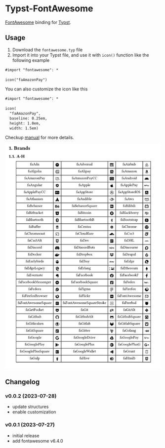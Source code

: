 # Typst-FontAwesome

[FontAwesome](https://fontawesome.com/) binding for [Typst](https://typst.app/docs/).

## Usage

1. Download the `fontawesome.typ` file
2. Import it into your Typst file, and use it with `icon()` function like the following example

```typst
#import "fontawesome": *

icon("faAmazonPay")
```

You can also customize the icon like this

```typst
#import "fontawesome": *

icon(
  "faAmazonPay",
  baseline: 0.25em,
  height: 1.0em,
  width: 1.5em)
```

Checkup [manual](https://github.com/ivaquero/typst-fontawesome/blob/main/manual.pdf) for more details.

![demo](demo.png)

## Changelog

### v0.0.2 (2023-07-28)

- update structures
- enable customization

### v0.0.1 (2023-07-27)

- initial release
- add fontawesome v6.4.0
